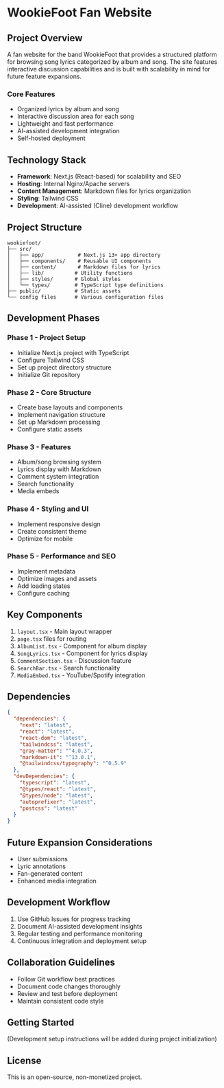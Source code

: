 # WookieFoot Fan Website

## Project Overview

A fan website for the band WookieFoot that provides a structured platform for browsing song lyrics categorized by album and song. The site features interactive discussion capabilities and is built with scalability in mind for future feature expansions.

### Core Features
- Organized lyrics by album and song
- Interactive discussion area for each song
- Lightweight and fast performance
- AI-assisted development integration
- Self-hosted deployment

## Technology Stack

- **Framework**: Next.js (React-based) for scalability and SEO
- **Hosting**: Internal Nginx/Apache servers
- **Content Management**: Markdown files for lyrics organization
- **Styling**: Tailwind CSS
- **Development**: AI-assisted (Cline) development workflow

## Project Structure

```
wookiefoot/
├── src/
│   ├── app/           # Next.js 13+ app directory
│   ├── components/    # Reusable UI components
│   ├── content/       # Markdown files for lyrics
│   ├── lib/          # Utility functions
│   ├── styles/       # Global styles
│   └── types/        # TypeScript type definitions
├── public/           # Static assets
└── config files      # Various configuration files
```

## Development Phases

### Phase 1 - Project Setup
- Initialize Next.js project with TypeScript
- Configure Tailwind CSS
- Set up project directory structure
- Initialize Git repository

### Phase 2 - Core Structure
- Create base layouts and components
- Implement navigation structure
- Set up Markdown processing
- Configure static assets

### Phase 3 - Features
- Album/song browsing system
- Lyrics display with Markdown
- Comment system integration
- Search functionality
- Media embeds

### Phase 4 - Styling and UI
- Implement responsive design
- Create consistent theme
- Optimize for mobile

### Phase 5 - Performance and SEO
- Implement metadata
- Optimize images and assets
- Add loading states
- Configure caching

## Key Components

1. `layout.tsx` - Main layout wrapper
2. `page.tsx` files for routing
3. `AlbumList.tsx` - Component for album display
4. `SongLyrics.tsx` - Component for lyrics display
5. `CommentSection.tsx` - Discussion feature
6. `SearchBar.tsx` - Search functionality
7. `MediaEmbed.tsx` - YouTube/Spotify integration

## Dependencies

```json
{
  "dependencies": {
    "next": "latest",
    "react": "latest",
    "react-dom": "latest",
    "tailwindcss": "latest",
    "gray-matter": "^4.0.3",
    "markdown-it": "^13.0.1",
    "@tailwindcss/typography": "^0.5.9"
  },
  "devDependencies": {
    "typescript": "latest",
    "@types/react": "latest",
    "@types/node": "latest",
    "autoprefixer": "latest",
    "postcss": "latest"
  }
}
```

## Future Expansion Considerations

- User submissions
- Lyric annotations
- Fan-generated content
- Enhanced media integration

## Development Workflow

1. Use GitHub Issues for progress tracking
2. Document AI-assisted development insights
3. Regular testing and performance monitoring
4. Continuous integration and deployment setup

## Collaboration Guidelines

- Follow Git workflow best practices
- Document code changes thoroughly
- Review and test before deployment
- Maintain consistent code style

## Getting Started

(Development setup instructions will be added during project initialization)

## License

This is an open-source, non-monetized project.

